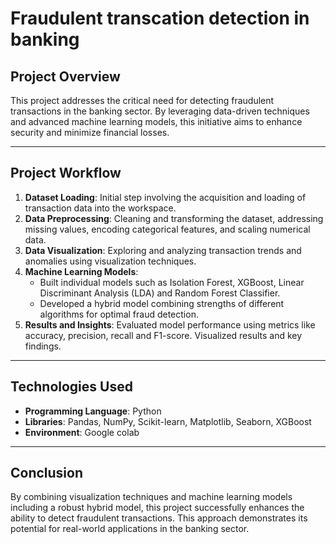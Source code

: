 # Fraudulent transcation detection in banking


## Project Overview
This project addresses the critical need for detecting fraudulent transactions in the banking sector. By leveraging data-driven techniques and advanced machine learning models, this initiative aims to enhance security and minimize financial losses.

---

## Project Workflow
1. **Dataset Loading**: Initial step involving the acquisition and loading of transaction data into the workspace.
2. **Data Preprocessing**: Cleaning and transforming the dataset, addressing missing values, encoding categorical features, and scaling numerical data.
3. **Data Visualization**: Exploring and analyzing transaction trends and anomalies using visualization techniques.
4. **Machine Learning Models**:
   - Built individual models such as Isolation Forest, XGBoost, Linear Discriminant Analysis (LDA) and Random Forest Classifier.
   - Developed a hybrid model combining strengths of different algorithms for optimal fraud detection.
5. **Results and Insights**: Evaluated model performance using metrics like accuracy, precision, recall and F1-score. Visualized results and key findings.

---

## Technologies Used
- **Programming Language**: Python  
- **Libraries**: Pandas, NumPy, Scikit-learn, Matplotlib, Seaborn, XGBoost  
- **Environment**: Google colab 


---

## Conclusion
By combining visualization techniques and machine learning models including a robust hybrid model, this project successfully enhances the ability to detect fraudulent transactions. This approach demonstrates its potential for real-world applications in the banking sector.



